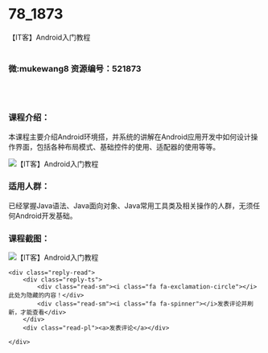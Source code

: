 # 78_1873
【IT客】Android入门教程
<br/></br>
<h3>微:mukewang8 资源编号：521873</h3>
<br/></br>
<h3>课程介绍：</h3>
<p>本课程主要介绍<a title="查看与 Android 相关的文章" target="_blank">Android</a>环境搭，并系统的讲解在<a title="查看与 Android 相关的文章" target="_blank">Android</a>应用开发中如何设计操作界面，包括各种布局模式、基础控件的使用、适配器的使用等等。</p>
<p><img src="https://www.ko996.com/wp-content/uploads/img/2018/03/2-238-300x165.png" alt="【IT客】Android入门教程"></p>
<h3>适用人群：</h3>
<p>已经掌握Java语法、Java面向对象、Java常用工具类及相关操作的人群，无须任何Android开发基础。</p>
<div class="info-desc">
<h3>课程截图：</h3>
<p><img src="https://www.ko996.com/wp-content/uploads/img/2018/03/3-253.png" alt="【IT客】Android入门教程"></p>


	<div class="reply-read">
		<div class="reply-ts">
			<div class="read-sm"><i class="fa fa-exclamation-circle"></i>此处为隐藏的内容！</div>
			<div class="read-sm"><i class="fa fa-spinner"></i>发表评论并刷新，才能查看</div>
		</div>
		<div class="read-pl"><a>发表评论</a></div>
		
    </div>
</div>

